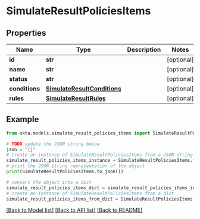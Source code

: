 # SimulateResultPoliciesItems


## Properties

Name | Type | Description | Notes
------------ | ------------- | ------------- | -------------
**id** | **str** |  | [optional] 
**name** | **str** |  | [optional] 
**status** | **str** |  | [optional] 
**conditions** | [**SimulateResultConditions**](SimulateResultConditions.md) |  | [optional] 
**rules** | [**SimulateResultRules**](SimulateResultRules.md) |  | [optional] 

## Example

```python
from okta.models.simulate_result_policies_items import SimulateResultPoliciesItems

# TODO update the JSON string below
json = "{}"
# create an instance of SimulateResultPoliciesItems from a JSON string
simulate_result_policies_items_instance = SimulateResultPoliciesItems.from_json(json)
# print the JSON string representation of the object
print(SimulateResultPoliciesItems.to_json())

# convert the object into a dict
simulate_result_policies_items_dict = simulate_result_policies_items_instance.to_dict()
# create an instance of SimulateResultPoliciesItems from a dict
simulate_result_policies_items_from_dict = SimulateResultPoliciesItems.from_dict(simulate_result_policies_items_dict)
```
[[Back to Model list]](../README.md#documentation-for-models) [[Back to API list]](../README.md#documentation-for-api-endpoints) [[Back to README]](../README.md)


